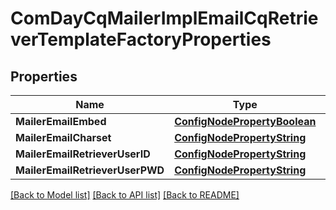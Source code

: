 # ComDayCqMailerImplEmailCqRetrieverTemplateFactoryProperties

## Properties
Name | Type | Description | Notes
------------ | ------------- | ------------- | -------------
**MailerEmailEmbed** | [**ConfigNodePropertyBoolean**](configNodePropertyBoolean.md) |  | [optional] 
**MailerEmailCharset** | [**ConfigNodePropertyString**](configNodePropertyString.md) |  | [optional] 
**MailerEmailRetrieverUserID** | [**ConfigNodePropertyString**](configNodePropertyString.md) |  | [optional] 
**MailerEmailRetrieverUserPWD** | [**ConfigNodePropertyString**](configNodePropertyString.md) |  | [optional] 

[[Back to Model list]](../README.md#documentation-for-models) [[Back to API list]](../README.md#documentation-for-api-endpoints) [[Back to README]](../README.md)


